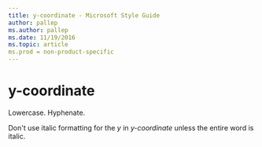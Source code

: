 ```yaml
---
title: y-coordinate - Microsoft Style Guide
author: pallep
ms.author: pallep
ms.date: 11/19/2016
ms.topic: article
ms.prod = non-product-specific
---
```


# y-coordinate

Lowercase. Hyphenate.

Don't use italic formatting for the *y* in *y-coordinate* unless the entire word is italic.
